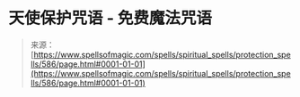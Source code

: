 <!--yml

category: 未分类

date: 2024-06-12 18:33:21

-->

# 天使保护咒语 - 免费魔法咒语

> 来源：[https://www.spellsofmagic.com/spells/spiritual_spells/protection_spells/586/page.html#0001-01-01](https://www.spellsofmagic.com/spells/spiritual_spells/protection_spells/586/page.html#0001-01-01)
